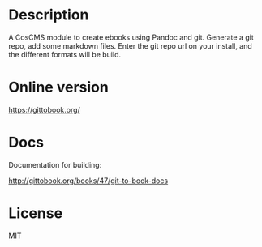 # Description

A CosCMS module to create ebooks using Pandoc and git. 
Generate a git repo, add some markdown files. 
Enter the git repo url on your install, and the different formats will be build. 

# Online version

<https://gittobook.org/>

# Docs

Documentation for building: 

<http://gittobook.org/books/47/git-to-book-docs>

# License

MIT
